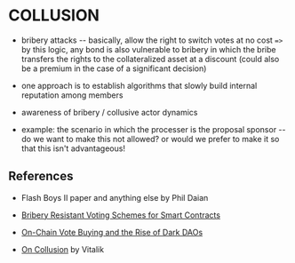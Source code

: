 # COLLUSION

* bribery attacks -- basically, allow the right to switch votes at no cost `=>` by this logic, any bond is also vulnerable to bribery in which the bribe transfers the rights to the collateralized asset at a discount  (could also be a premium in the case of a significant decision)
* one approach is to establish algorithms that slowly build internal reputation among members

* awareness of bribery / collusive actor dynamics 
* example: the scenario in which the processer is the proposal sponsor -- do we want to make this not allowed? or would we prefer to make it so that this isn't advantageous!

## References

* Flash Boys II paper and anything else by Phil Daian
* [Bribery Resistant Voting Schemes for Smart Contracts](https://ethresear.ch/t/bribery-resistant-voting-schemes-for-smart-contracts/3354)
* [On-Chain Vote Buying and the Rise of Dark DAOs](http://hackingdistributed.com/2018/07/02/on-chain-vote-buying/)

* [On Collusion]() by Vitalik